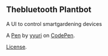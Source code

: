 Thebluetooth Plantbot
---------------------
A UI to control smartgardening devices

A [Pen](https://codepen.io/yyuri/pen/jONeMQB) by [yyuri](https://codepen.io/yyuri) on [CodePen](https://codepen.io).

[License](https://codepen.io/yyuri/pen/jONeMQB/license).